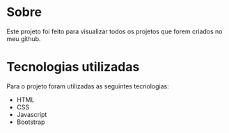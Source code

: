 # Sobre

Este projeto foi feito para visualizar todos os projetos que forem criados no meu github.

# Tecnologias utilizadas

Para o projeto foram utilizadas as seguintes tecnologias:

- HTML
- CSS
- Javascript
- Bootstrap

